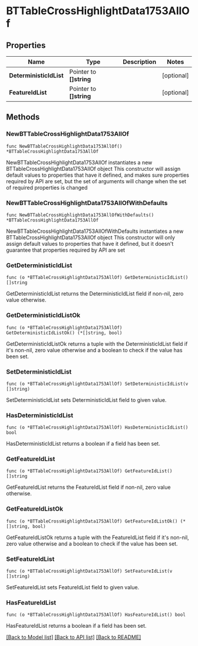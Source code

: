 # BTTableCrossHighlightData1753AllOf

## Properties

Name | Type | Description | Notes
------------ | ------------- | ------------- | -------------
**DeterministicIdList** | Pointer to **[]string** |  | [optional] 
**FeatureIdList** | Pointer to **[]string** |  | [optional] 

## Methods

### NewBTTableCrossHighlightData1753AllOf

`func NewBTTableCrossHighlightData1753AllOf() *BTTableCrossHighlightData1753AllOf`

NewBTTableCrossHighlightData1753AllOf instantiates a new BTTableCrossHighlightData1753AllOf object
This constructor will assign default values to properties that have it defined,
and makes sure properties required by API are set, but the set of arguments
will change when the set of required properties is changed

### NewBTTableCrossHighlightData1753AllOfWithDefaults

`func NewBTTableCrossHighlightData1753AllOfWithDefaults() *BTTableCrossHighlightData1753AllOf`

NewBTTableCrossHighlightData1753AllOfWithDefaults instantiates a new BTTableCrossHighlightData1753AllOf object
This constructor will only assign default values to properties that have it defined,
but it doesn't guarantee that properties required by API are set

### GetDeterministicIdList

`func (o *BTTableCrossHighlightData1753AllOf) GetDeterministicIdList() []string`

GetDeterministicIdList returns the DeterministicIdList field if non-nil, zero value otherwise.

### GetDeterministicIdListOk

`func (o *BTTableCrossHighlightData1753AllOf) GetDeterministicIdListOk() (*[]string, bool)`

GetDeterministicIdListOk returns a tuple with the DeterministicIdList field if it's non-nil, zero value otherwise
and a boolean to check if the value has been set.

### SetDeterministicIdList

`func (o *BTTableCrossHighlightData1753AllOf) SetDeterministicIdList(v []string)`

SetDeterministicIdList sets DeterministicIdList field to given value.

### HasDeterministicIdList

`func (o *BTTableCrossHighlightData1753AllOf) HasDeterministicIdList() bool`

HasDeterministicIdList returns a boolean if a field has been set.

### GetFeatureIdList

`func (o *BTTableCrossHighlightData1753AllOf) GetFeatureIdList() []string`

GetFeatureIdList returns the FeatureIdList field if non-nil, zero value otherwise.

### GetFeatureIdListOk

`func (o *BTTableCrossHighlightData1753AllOf) GetFeatureIdListOk() (*[]string, bool)`

GetFeatureIdListOk returns a tuple with the FeatureIdList field if it's non-nil, zero value otherwise
and a boolean to check if the value has been set.

### SetFeatureIdList

`func (o *BTTableCrossHighlightData1753AllOf) SetFeatureIdList(v []string)`

SetFeatureIdList sets FeatureIdList field to given value.

### HasFeatureIdList

`func (o *BTTableCrossHighlightData1753AllOf) HasFeatureIdList() bool`

HasFeatureIdList returns a boolean if a field has been set.


[[Back to Model list]](../README.md#documentation-for-models) [[Back to API list]](../README.md#documentation-for-api-endpoints) [[Back to README]](../README.md)


